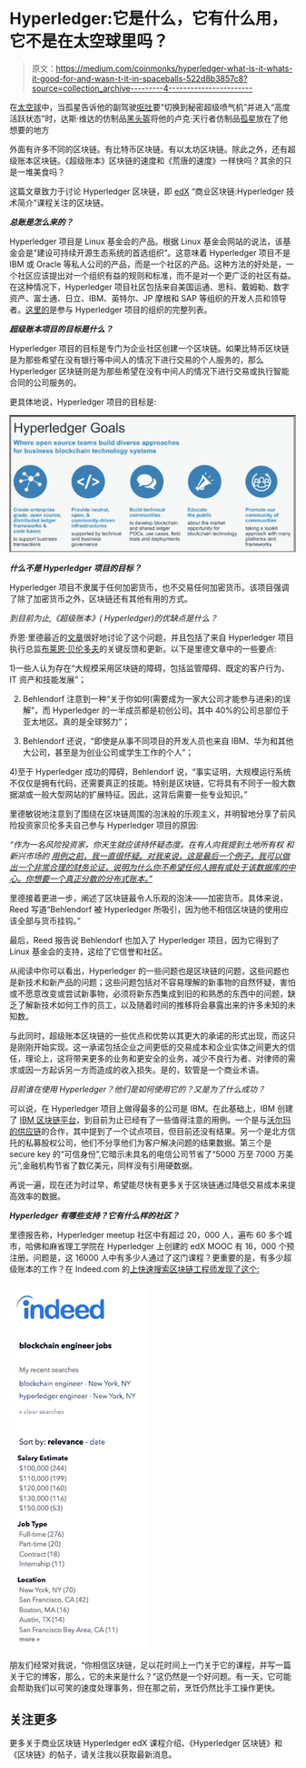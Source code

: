 # Hyperledger:它是什么，它有什么用，它不是在太空球里吗？

> 原文：<https://medium.com/coinmonks/hyperledger-what-is-it-whats-it-good-for-and-wasn-t-it-in-spaceballs-522d8b3857c8?source=collection_archive---------4----------------------->

在[太空球](http://www.imdb.com/title/tt0094012/?ref_=nv_sr_1)中，当孤星告诉他的副驾驶[呕吐](https://www.youtube.com/watch?v=7Ffk0Z4xMRI)要“切换到秘密超级喷气机”并进入“高度活跃状态”时，达斯·维达的仿制品[黑头盔](https://www.youtube.com/watch?v=jTJq8co38Pk)将他的卢克·天行者仿制品[孤星](https://www.youtube.com/watch?v=CZd_YyFzPD0)放在了他想要的地方

外面有许多不同的区块链。有比特币区块链。有以太坊区块链。除此之外，还有超级账本区块链。《超级账本》区块链的速度和《荒唐的速度》一样快吗？其余的只是一堆美食吗？

这篇文章致力于讨论 Hyperledger 区块链，即 [edX](https://www.edx.org/course/blockchain-business-introduction-linuxfoundationx-lfs171x) “商业区块链:Hyperledger 技术简介”课程关注的区块链。

***总账是怎么来的？***

Hyperledger 项目是 Linux 基金会的产品。根据 Linux 基金会网站的说法，该基金会是“建设可持续开源生态系统的首选组织”。这意味着 Hyperledger 项目不是 IBM 或 Oracle 等私人公司的产品，而是一个社区的产品。这种方法的好处是，一个社区应该提出对一个组织有益的规则和标准，而不是对一个更广泛的社区有益。在这种情况下，Hyperledger 项目社区包括来自美国运通、思科、戴姆勒、数字资产、富士通、日立、IBM、英特尔、JP 摩根和 SAP 等组织的开发人员和领导者。[这里的](https://www.hyperledger.org/members)是参与 Hyperledger 项目的组织的完整列表。

***超级账本项目的目标是什么？***

Hyperledger 项目的目标是专门为企业社区创建一个区块链。如果比特币区块链是为那些希望在没有银行等中间人的情况下进行交易的个人服务的，那么 Hyperledger 区块链则是为那些希望在没有中间人的情况下进行交易或执行智能合同的公司服务的。

更具体地说，Hyperledger 项目的目标是:

![](img/7cc1fbb4a0cfdce8dd0b1f43c8fc821f.png)

***什么不是 Hyperledger 项目的目标？***

Hyperledger 项目不隶属于任何加密货币，也不交易任何加密货币。该项目强调了除了加密货币之外，区块链还有其他有用的方式。

*到目前为止,《超级账本》( Hyperledger)的优缺点是什么？*

乔恩·里德最近的[文章](https://diginomica.com/2017/11/02/is-blockchain-enterprise-ready-a-hyperledger-gut-check-with-executive-director-brian-behlendorf/)很好地讨论了这个问题，并且包括了来自 Hyperledger 项目执行总监[布莱恩·贝伦多夫](https://twitter.com/brianbehlendorf?lang=en)的关键反馈和更新。以下是里德文章中的一些要点:

1)一些人认为存在“大规模采用区块链的障碍，包括监管障碍、既定的客户行为、IT 资产和技能发展”；

2) Behlendorf 注意到一种“关于你如何(需要成为一家大公司才能参与进来)的误解”，而 Hyperledger 的一半成员都是初创公司。其中 40%的公司总部位于亚太地区。真的是全球努力”；

3) Behlendorf 还说，“即使是从事不同项目的开发人员也来自 IBM、华为和其他大公司，甚至是为创业公司或学生工作的个人”；

4)至于 Hyperledger 成功的障碍，Behlendorf 说，“事实证明，大规模运行系统不仅仅是拥有代码，还需要真正的技能。特别是区块链，它将具有不同于一般大数据湖或一般大型网站的扩展特征。因此，这背后需要一些专业知识。”

里德敏锐地注意到了围绕在区块链周围的泡沫般的乐观主义，并明智地分享了前风险投资家贝伦多夫自己参与 Hyperledger 项目的原因:

*“作为一名风险投资家，你天生就应该持怀疑态度。在有人向我提到土地所有权* *和新兴市场的* [*用例之前，我一直很怀疑。对我来说，这是最后一个例子，我可以做出一个非常合理的财务论证，说明为什么你不希望任何人拥有或处于该数据库的中心。你想要一个真正分散的分布式账本。”*](https://qz.com/947064/sweden-is-turning-a-blockchain-powered-land-registry-into-a-reality/)

里德接着更进一步，阐述了区块链最令人乐观的泡沫——加密货币。具体来说，Reed 写道“Behlendorf 被 Hyperledger 所吸引，因为他不相信区块链的使用应该全部与货币挂钩。”

最后，Reed 报告说 Behlendorf 也加入了 Hyperledger 项目，因为它得到了 Linux 基金会的支持，这给了它信誉和社区。

从阅读中你可以看出，Hyperledger 的一些问题也是区块链的问题，这些问题也是新技术和新产品的问题；这些问题包括对不容易理解的新事物的自然怀疑，害怕或不愿意改变或尝试新事物，必须将新东西集成到旧的和熟悉的东西中的问题，缺乏了解新技术如何工作的员工，以及随着时间的推移将会暴露出来的许多未知的未知数。

与此同时，超级账本区块链的一些优点和优势以其更大的承诺的形式出现，而这只是刚刚开始实现。这一承诺包括企业之间更低的交易成本和企业实体之间更大的信任，理论上，这将带来更多的业务和更安全的业务，减少不良行为者、对律师的需求或因一方起诉另一方而造成的收入损失。是的，软管是一个商业术语。

*目前谁在使用 Hyperledger？他们是如何使用它的？又是为了什么成功？*

可以说，在 Hyperledger 项目上做得最多的公司是 IBM。在此基础上，IBM 创建了 [IBM 区块链平台](https://www.ibm.com/blockchain/offerings.html)，到目前为止已经有了一些值得注意的用例。一个是与[沃尔玛的供应链](https://www.youtube.com/watch?v=SV0KXBxSoio)的合作，其中提到了一个试点项目，但目前还没有结果。另一个是北方信托的私募股权公司，他们不分享他们为客户解决问题的结果数据。第三个是 secure key 的“可信身份”,它暗示未具名的电信公司节省了“5000 万至 7000 万美元”,金融机构节省了数亿美元，同样没有引用硬数据。

再说一遍，现在还为时过早，希望能尽快有更多关于区块链通过降低交易成本来提高效率的数据。

***Hyperledger 有哪些支持？它有什么样的社区？***

里德报告称，Hyperledger meetup 社区中有超过 20，000 人，遍布 60 多个城市，哈佛和麻省理工学院在 Hyperledger 上创建的 edX MOOC 有 16，000 个预注册。问题是，这 16000 人中有多少人通过了这门课程？更重要的是，有多少超级账本的工作？在 Indeed.com 的[上快速搜索区块链工程师发现了这个:](http://indeed.com/)

![](img/aa8c24e1c1350eb8f6b4f1f0b71b859a.png)

朋友们经常对我说，“你相信区块链，足以花时间上一门关于它的课程，并写一篇关于它的博客，那么，它的未来是什么？”这仍然是一个好问题。有一天，它可能会帮助我们以可笑的速度处理事务，但在那之前，烹饪仍然比手工操作更快。

## 关注更多

更多关于商业区块链 Hyperledger edX 课程介绍、《Hyperledger 区块链》和《区块链》的帖子，请关注我以获取最新消息。